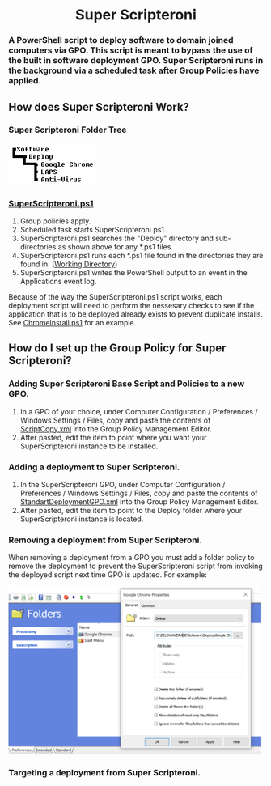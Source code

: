 <h1 align="center">Super Scripteroni</h1>
<h3>A PowerShell script to deploy software to domain joined computers via GPO. This script is meant to bypass the use of the built in software deployment GPO. Super Scripteroni runs in the background via a scheduled task after Group Policies have applied.</h3>
<h2>How does Super Scripteroni Work?</h2>
<h3>Super Scripteroni Folder Tree</h3>
<img src="https://raw.githubusercontent.com/belowaverage-org/SuperScripteroni/master/images/filetree.bmp">
<h3><a href="https://github.com/belowaverage-org/SuperScripteroni/blob/master/SuperScripteroni.ps1">SuperScripteroni.ps1</a></h3>
<ol>
  <li>Group policies apply.</li>
  <li>Scheduled task starts SuperScripteroni.ps1.</li>
  <li>SuperScripteroni.ps1 searches the "Deploy" directory and sub-directories as shown above for any *.ps1 files.</li>
  <li>SuperScripteroni.ps1 runs each *.ps1 file found in the directories they are found in. (<a href="https://en.wikipedia.org/wiki/Working_directory">Working Directory</a>)</li>
  <li>SuperScripteroni.ps1 writes the PowerShell output to an event in the Applications event log.</li>
</ol>
<p>Because of the way the SuperScripteroni.ps1 script works, each deployment script will need to perform the nessesary checks to see if the application that is to be deployed already exists to prevent duplicate installs. See <a href="https://github.com/belowaverage-org/SuperScripteroni/blob/master/ChromeInstall.ps1">ChromeInstall.ps1</a> for an example.</p>
<h2>How do I set up the Group Policy for Super Scripteroni?</h2>
<h3>Adding Super Scripteroni Base Script and Policies to a new GPO.</h3>
<ol>
  <li>In a GPO of your choice, under Computer Configuration / Preferences / Windows Settings / Files, copy and paste the contents of <a href="https://github.com/belowaverage-org/SuperScripteroni/blob/master/ScriptCopy.xml">ScriptCopy.xml</a> into the Group Policy Management Editor.</li>
  <li>After pasted, edit the item to point where you want your SuperScripteroni instance to be installed.</li>
</ol>
<h3>Adding a deployment to Super Scripteroni.</h3>
<ol>
  <li>In the SuperScripteroni GPO, under Computer Configuration / Preferences / Windows Settings / Files, copy and paste the contents of <a href="https://github.com/belowaverage-org/SuperScripteroni/blob/master/StandardDeploymentGPO.xml">StandartDeploymentGPO.xml</a> into the Group Policy Management Editor.</li>
  <li>After pasted, edit the item to point to the Deploy folder where your SuperScripteroni instance is located.</li>
</ol>
<h3>Removing a deployment from Super Scripteroni.</h3>
  <p>When removing a deployment from a GPO you must add a folder policy to remove the deployment to prevent the SuperScripteroni script from invoking the deployed script next time GPO is updated. For example:</p>
  <img width="500" src="https://raw.githubusercontent.com/belowaverage-org/SuperScripteroni/master/images/deletedeployment.png">
<h3>Targeting a deployment from Super Scripteroni.</h3>
